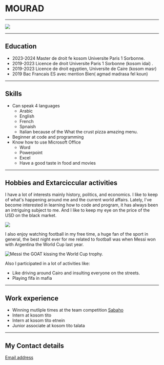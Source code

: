 <h1>MOURAD</h1>
<hr/>
<img src="https://5.imimg.com/data5/PF/NV/MY-11619304/fresh-oranges-500x500.jpg"/>
<hr/>
<h2>Education</h2>
<ul>
  <li>2023-2024 Master de droit fe kosom Universite Paris 1 Sorbonne.</li>
  <li>2019-2023 Licence de droit Universite Paris 1 Sorbonne (kosom idai) .</li>
  <li>2019-2023 Licence de droit egyptien, Universite de Caire (kosom masr)</li>
  <li>2019 Bac Francais ES avec mention Bien( agmad madrasa fel koun)</li>
</ul>
<hr/>
<h2>Skills</h2>
<ul>
  <li>Can speak 4 languages
  <ul>
    <li>Arabic</li>
    <li>English</li>
    <li>French</li>
    <li>Spnaish</li>
    <li>Italian because of the What the crust pizza amazing menu.</li>
  </ul>
    </li>
  <li>Beginner at code and programming</li>
  <li>Know how to use Microsoft Office
  <ul>
    <li>Word</li>
    <li>Powerpoint</li>
    <li>Excel</li>
    <li> Have a good taste in food and movies </li>
  </ul>
  </li>
</ul>
<hr/>
<h2>Hobbies and Extarciccular activities</h2>
<p>I have a lot of interests mainly history, politics, and economics. I like to keep of what's happening around me and the current world affairs. 
  Lately, I've become interested in learning how to code and program, it has always been an intriguing subject to me. And I like to keep my eye on the price of the USD on the black market. </p>
  <img src="https://waya.media/wp-content/uploads/sites/3/2022/03/egyptian-pound.jpeg" /> 
<p>I also enjoy watching football in my free time, a huge fan of the sport in general, the best night ever for me related to football was when Messi won with Argentina the World Cup last year.</p>
<img
  src="https://media.cnn.com/api/v1/images/stellar/prod/221218184732-messi-wc-trophy.jpg?c=200"
  alt="Messi the GOAT kissing the World Cup trophy."
/>

<p>Also I participated in a lot of activities like:
<ul>
<li>Like driving around Cairo and insulting everyone on the streets.</li>
<li>Playing fifa in mafia</li>
</ul>
</p>
<hr/>
<h2>Work experience</h2>
<ul>
  <li> Winning mutliple times at the team competition <a href="https://www.youtube.com/watch?v=Va35JOkNJ60"> Sabaho </a>
  <li>Intern at kosom tito</li>
  <li>Intern at kosom tito etnein</li>
  <li> Junior associate at kosom tito talata</li>
</ul>
<hr/>
<h2>My Contact details</h2>
<a
  href="https://www.google.com/maps/place/Lusail+Stadium/@25.4207852,51.4878988,17z/data=!3m1!4b1!4m6!3m5!1s0x3e45e79240aff901:0x78b22e86c6d52895!8m2!3d25.4207852!4d51.4904737!16s%2Fm%2F0fq1625?entry=ttu"
  >Email address</a>

